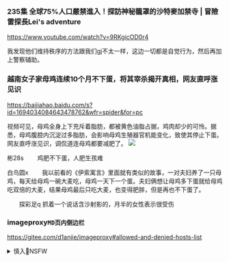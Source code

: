 ### 235集 全球75%人口嚴禁進入！探訪神秘籠罩的沙特麥加禁寺 | 冒險雷探長Lei's adventure
https://www.youtube.com/watch?v=9RKgicOD0r4

我发现他们维持秩序的方法跟我们gj不太一样，这边一切都是自觉行为，然后再加上警察辅助。

### 越南女子家母鸡连续10个月不下蛋，将其宰杀揭开真相，网友直呼涨见识
https://baijiahao.baidu.com/s?id=1694034084643478762&wfr=spider&for=pc

视频可见，母鸡全身上下充斥着脂肪，都被黄色油脂占据，鸡肉却少的可怜。据悉，母鸡腹腔内沉淀过多脂肪，会影响母鸡生殖器官机能变化，致使其停止下蛋。网友直呼涨见识，调侃道连母鸡都要减肥了。
![](https://pics1.baidu.com/feed/cdbf6c81800a19d8cec376de766eac83a41e4641.png?token=5ae7b00310086304960c0cfc33d6be1c)

彬28s
　　鸡肥不下蛋，人肥生孩难

白鸟圆x
　　我以前看的《伊索寓言》里面就有类似的故事，一对夫妇养了一只母鸡，每天给母鸡一碗大麦吃，母鸡一天下一个蛋。夫妇俩想让母鸡多下蛋就给母鸡吃双倍的大麦，结果母鸡最后只吃大麦，也变得肥胖，但是再也不下蛋了。

　　探彩足q
抓着一个说话含沙射影的，月半的女性表示很受伤

###  imageproxy`MD页内侧边栏`
https://gitee.com/d1anjie/imageproxy#allowed-and-denied-hosts-list

<details><summary>慎入🔞NSFW</summary>

Not Safe For Work
<img src="https://upload.wikimedia.org/wikipedia/commons/thumb/d/d3/Biohazard_Symbol_Specification.png/210px-Biohazard_Symbol_Specification.png">

<details><summary><b>风险自理Use At Your Own Risk🈲</summary>


</details>
</details>
